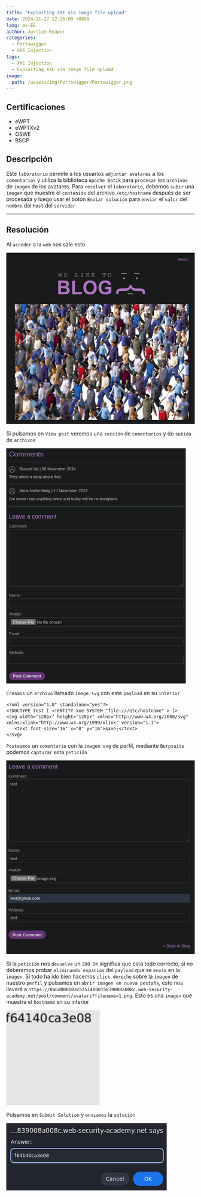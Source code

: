 ```yaml
---
title: "Exploiting XXE via image file upload"
date: 2024-11-27 12:26:00 +0800
lang: es-ES
author: Justice-Reaper
categories:
  - Portswigger
  - XXE Injection
tags:
  - XXE Injection
  - Exploiting XXE via image file upload
image:
  path: /assets/img/Portswigger/Portswigger.png
---
```


## Certificaciones

- eWPT
- eWPTXv2
- OSWE
- BSCP
  
## Descripción

Este `laboratorio` permite a los usuarios `adjuntar avatares` a los `comentarios` y utiliza la biblioteca `Apache Batik` para `procesar` los `archivos` de `imagen` de los avatares. Para `resolver` el `laboratorio`, debemos `subir` una `imagen` que muestre el `contenido` del archivo `/etc/hostname` después de ser procesada y luego usar el botón `Enviar solución` para `enviar` el `valor` del `nombre` del `host` del `servidor`

---

## Resolución

Al `acceder` a la `web` nos sale esto

![](/assets/img/XXE-Injection-Lab-8/image_1.png)

Si pulsamos en `View post` veremos una `sección` de `comentarios` y de `subida` de `archivos`

![](/assets/img/XXE-Injection-Lab-8/image_2.png)

`Creamos` un `archivo` llamado `image.svg` con este `payload` en su `interior`

```
<?xml version="1.0" standalone="yes"?>
<!DOCTYPE test [ <!ENTITY xxe SYSTEM "file:///etc/hostname" > ]>
<svg width="128px" height="128px" xmlns="http://www.w3.org/2000/svg" xmlns:xlink="http://www.w3.org/1999/xlink" version="1.1">
   <text font-size="16" x="0" y="16">&xxe;</text>
</svg>
```

`Posteamos` un `comentario` con la `imagen svg` de perfil, mediante `Burpsuite` podemos `capturar` esta `petición`

![](/assets/img/XXE-Injection-Lab-8/image_3.png)

Si la `petición` nos `devuelve` un `200 OK` significa que está todo correcto, si no deberemos probar `eliminando espacios` del `payload` que se `envía` en la `imagen`. Si todo ha ido bien hacemos `click derecho` sobre la `imagen` de nuestro `perfil` y pulsamos en `abrir imagen en nueva pestaña`, esto nos llevará a `https://0a6d008103cba51480015839008a008c.web-security-academy.net/post/comment/avatars?filename=1.png`. Esto es una `imagen` que muestra el `hostname` en su interior 

![](/assets/img/XXE-Injection-Lab-8/image_4.png)

Pulsamos en `Submit Solution` y `enviamos` la `solución`

![](/assets/img/XXE-Injection-Lab-8/image_5.png)
